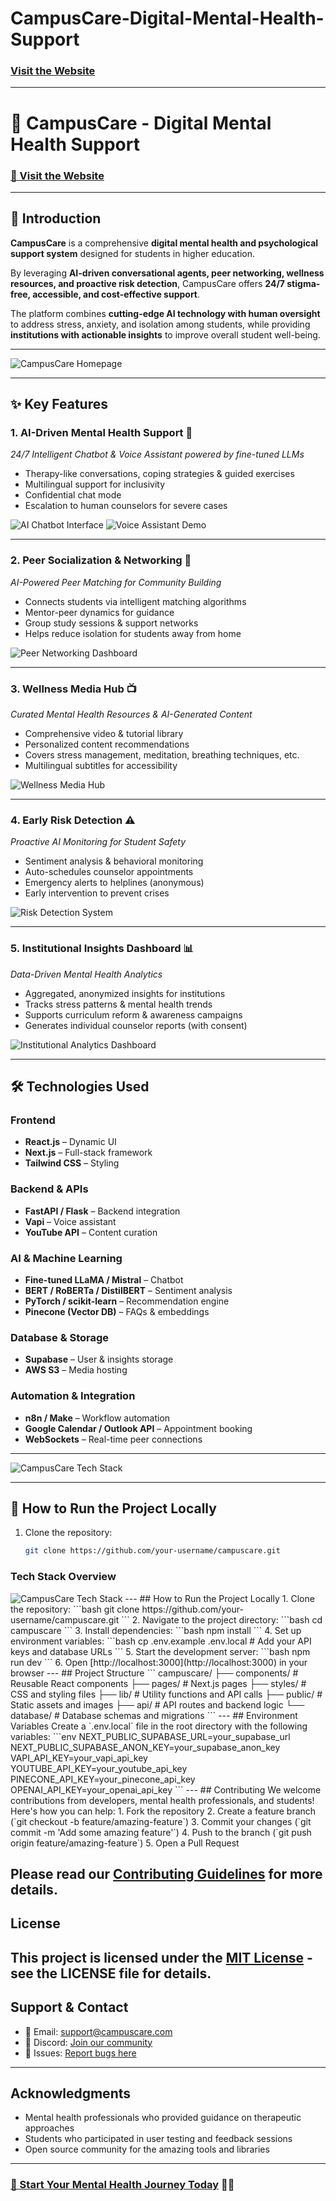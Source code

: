 # CampusCare-Digital-Mental-Health-Support

### [Visit the Website](https://campuscare-mentalhealth.vercel.app/)
---
# 🌱 CampusCare - Digital Mental Health Support  

### [🚀 Visit the Website](https://campuscare-mentalhealth.vercel.app/)  

---

## 📖 Introduction  
**CampusCare** is a comprehensive **digital mental health and psychological support system** designed for students in higher education.  

By leveraging **AI-driven conversational agents, peer networking, wellness resources, and proactive risk detection**, CampusCare offers **24/7 stigma-free, accessible, and cost-effective support**.  

The platform combines **cutting-edge AI technology with human oversight** to address stress, anxiety, and isolation among students, while providing **institutions with actionable insights** to improve overall student well-being.  

---

<img src="images/campuscare-homepage.png" alt="CampusCare Homepage" />

---

## ✨ Key Features  

### 1. **AI-Driven Mental Health Support** 🤖  
*24/7 Intelligent Chatbot & Voice Assistant powered by fine-tuned LLMs*  
- Therapy-like conversations, coping strategies & guided exercises  
- Multilingual support for inclusivity  
- Confidential chat mode  
- Escalation to human counselors for severe cases  

<img src="images/ai-chatbot-interface.png" alt="AI Chatbot Interface" />  
<img src="images/voice-assistant-demo.png" alt="Voice Assistant Demo" />  

---

### 2. **Peer Socialization & Networking** 👥  
*AI-Powered Peer Matching for Community Building*  
- Connects students via intelligent matching algorithms  
- Mentor-peer dynamics for guidance  
- Group study sessions & support networks  
- Helps reduce isolation for students away from home  

<img src="images/peer-networking-dashboard.png" alt="Peer Networking Dashboard" />  

---

### 3. **Wellness Media Hub** 📺  
*Curated Mental Health Resources & AI-Generated Content*  
- Comprehensive video & tutorial library  
- Personalized content recommendations  
- Covers stress management, meditation, breathing techniques, etc.  
- Multilingual subtitles for accessibility  

<img src="images/wellness-media-hub.png" alt="Wellness Media Hub" />  

---

### 4. **Early Risk Detection** ⚠️  
*Proactive AI Monitoring for Student Safety*  
- Sentiment analysis & behavioral monitoring  
- Auto-schedules counselor appointments  
- Emergency alerts to helplines (anonymous)  
- Early intervention to prevent crises  

<img src="images/risk-detection-dashboard.png" alt="Risk Detection System" />  

---

### 5. **Institutional Insights Dashboard** 📊  
*Data-Driven Mental Health Analytics*  
- Aggregated, anonymized insights for institutions  
- Tracks stress patterns & mental health trends  
- Supports curriculum reform & awareness campaigns  
- Generates individual counselor reports (with consent)  

<img src="images/institutional-dashboard.png" alt="Institutional Analytics Dashboard" />  

---

## 🛠️ Technologies Used  

### Frontend  
- **React.js** – Dynamic UI  
- **Next.js** – Full-stack framework  
- **Tailwind CSS** – Styling  

### Backend & APIs  
- **FastAPI / Flask** – Backend integration  
- **Vapi** – Voice assistant  
- **YouTube API** – Content curation  

### AI & Machine Learning  
- **Fine-tuned LLaMA / Mistral** – Chatbot  
- **BERT / RoBERTa / DistilBERT** – Sentiment analysis  
- **PyTorch / scikit-learn** – Recommendation engine  
- **Pinecone (Vector DB)** – FAQs & embeddings  

### Database & Storage  
- **Supabase** – User & insights storage  
- **AWS S3** – Media hosting  

### Automation & Integration  
- **n8n / Make** – Workflow automation  
- **Google Calendar / Outlook API** – Appointment booking  
- **WebSockets** – Real-time peer connections  

---

<img src="images/campuscare-tech-stack.png" alt="CampusCare Tech Stack" />  

---

## 🚀 How to Run the Project Locally  

1. Clone the repository:  
   ```bash
   git clone https://github.com/your-username/campuscare.git

### Tech Stack Overview
<img src="images/campuscare-tech-stack.png" alt="CampusCare Tech Stack" />
---
## How to Run the Project Locally
1. Clone the repository:
   ```bash
   git clone https://github.com/your-username/campuscare.git
   ```
2. Navigate to the project directory:
   ```bash
   cd campuscare
   ```
3. Install dependencies:
   ```bash
   npm install
   ```
4. Set up environment variables:
   ```bash
   cp .env.example .env.local
   # Add your API keys and database URLs
   ```
5. Start the development server:
   ```bash
   npm run dev
   ```
6. Open [http://localhost:3000](http://localhost:3000) in your browser
---
## Project Structure
```
campuscare/
├── components/          # Reusable React components
├── pages/              # Next.js pages
├── styles/             # CSS and styling files
├── lib/                # Utility functions and API calls
├── public/             # Static assets and images
├── api/                # API routes and backend logic
└── database/           # Database schemas and migrations
```
---
## Environment Variables
Create a `.env.local` file in the root directory with the following variables:
```env
NEXT_PUBLIC_SUPABASE_URL=your_supabase_url
NEXT_PUBLIC_SUPABASE_ANON_KEY=your_supabase_anon_key
VAPI_API_KEY=your_vapi_api_key
YOUTUBE_API_KEY=your_youtube_api_key
PINECONE_API_KEY=your_pinecone_api_key
OPENAI_API_KEY=your_openai_api_key
```
---
## Contributing
We welcome contributions from developers, mental health professionals, and students! Here's how you can help:
1. Fork the repository
2. Create a feature branch (`git checkout -b feature/amazing-feature`)
3. Commit your changes (`git commit -m 'Add some amazing feature'`)
4. Push to the branch (`git push origin feature/amazing-feature`)
5. Open a Pull Request

Please read our [Contributing Guidelines](CONTRIBUTING.md) for more details.
---
## License
This project is licensed under the [MIT License](LICENSE) - see the LICENSE file for details.
---
## Support & Contact
- 📧 Email: support@campuscare.com
- 💬 Discord: [Join our community](https://discord.gg/campuscare)
- 🐛 Issues: [Report bugs here](https://github.com/your-username/campuscare/issues)
---
## Acknowledgments
- Mental health professionals who provided guidance on therapeutic approaches
- Students who participated in user testing and feedback sessions
- Open source community for the amazing tools and libraries
---
### [🎯 Start Your Mental Health Journey Today](https://campuscare-mentalhealth.vercel.app/) 🧠✨

